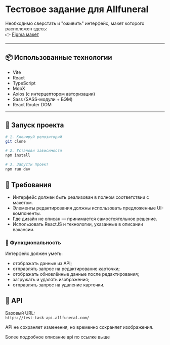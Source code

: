 # Тестовое задание для Allfuneral

Необходимо сверстать и "оживить" интерфейс, макет которого расположен здесь:  
👉 [Figma макет](https://www.figma.com/design/IGQeCdz8lHMRz5m5xteLCr/AFS---Test-Assignment)

---

## 📦 Использованные технологии

- Vite
- React
- TypeScript
- MobX
- Axios (с интерцептором авторизации)
- Sass (SASS-модули + БЭМ)
- React Router DOM

---

## 🚀 Запуск проекта

```bash
# 1. Клонируй репозиторий
git clone 

# 2. Установи зависимости
npm install

# 3. Запусти проект
npm run dev
```

## 📌 Требования

- Интерфейс должен быть реализован в полном соответствии с макетом.
- Элементы редактирования должны использовать предложенные UI-компоненты.
- Где дизайн не описан — принимается самостоятельное решение.
- Использовать ReactJS и технологии, указанные в описании вакансии.

### 🎯 Функциональность

Интерфейс должен уметь:
- отображать данные из API;
- отправлять запрос на редактирование карточки;
- отображать обновлённые данные после редактирования;
- загружать и удалять изображения;
- отправлять запрос на удаление карточки.

## 🧪 API

Базовый URL:  
`https://test-task-api.allfuneral.com/`

API не сохраняет изменения, но временно сохраняет изображения.

Более подробное описание api по ссылке выше
